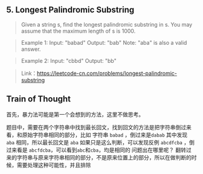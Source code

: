 ## 5. Longest Palindromic Substring

> Given a string s, find the longest palindromic substring in s. You may assume that the maximum length of s is 1000.

>Example 1:
>Input: "babad"
>Output: "bab"
>Note: "aba" is also a valid answer.

>Example 2:
>Input: "cbbd"
>Output: "bb"

>Link：https://leetcode-cn.com/problems/longest-palindromic-substring

## Train of Thought

首先，暴力法可能是第一个会想到的方法，这里不做思考。

题目中，需要在两个字符串中找到最长回文，找到回文的方法是把字符串倒过来看，和原始字符串相同的部分，比如
字符串 `babad` ，倒过来是`dabab` 其中发现 `aba` 相同，所以最长回文是 `aba`
如果只是这么判断，可以发现反例 `abcdfcba` ，倒过来看是 `abcfdcba`，可以看到`abc`和`cba`，均是相同的
问题出在哪里呢？
翻转过来的字符串与原来字符串相同的部分，不是原来位置上的部分，所以在做判断的时候，需要处理这种可能性，并且排除

